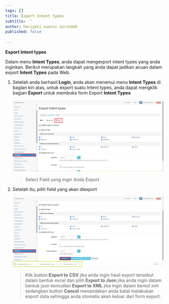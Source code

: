 ```yaml
---
tags: []
title: Export Intent types
subtitle: ''
author: hariyati suarni nurindah
published: false

---
```

**Export Intent types**

Dalam menu **Intent Types**, anda dapat mengexport intent types yang anda inginkan. Berikut merupakan langkah yang anda dapat jadikan acuan dalam export **Intent Types** pada Web.

1. Setelah anda berhasil **Login**, anda akan menemui menu **Intent Types** di bagian kiri atas, untuk export suatu Intent types, anda dapat mengklik bagian **Export** untuk membuka form Export **Intent Types**

   ![](/uploads/intent-types6.PNG)

   > Select Field yang ingin Anda Export
2. Setelah itu, pilih field yang akan diexport 

   ![](/uploads/intent-types7.PNG)

   > Klik button **Export to CSV** jika anda ingin hasil export tersebut dalam bentuk excel dan pilih **Export to Json** jika anda ingin dalam bentuk json kemudian **Export to XML** jika ingin dalam bentul xml sedangkan button **Cancel** menandakan anda batal melakukan export data sehingga anda otomatis akan keluar dari form export.